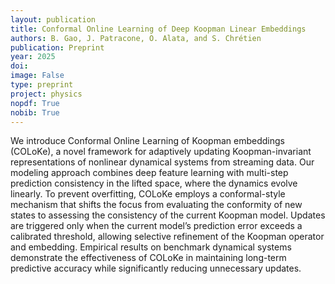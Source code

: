 ```yaml
---
layout: publication
title: Conformal Online Learning of Deep Koopman Linear Embeddings
authors: B. Gao, J. Patracone, O. Alata, and S. Chrétien
publication: Preprint
year: 2025
doi:
image: False
type: preprint
project: physics
nopdf: True
nobib: True
---
```



We introduce Conformal Online Learning of Koopman embeddings (COLoKe), a novel framework for adaptively updating Koopman-invariant representations of nonlinear dynamical systems from streaming data. Our modeling approach combines deep feature learning with multi-step prediction consistency in the lifted space, where the dynamics evolve linearly. To prevent overfitting, COLoKe employs a conformal-style mechanism that shifts the focus from evaluating the conformity of new states to assessing the consistency of the current Koopman model. Updates are triggered only when the current model’s prediction error exceeds a calibrated threshold, allowing selective refinement of the Koopman operator and embedding. Empirical results on benchmark dynamical systems demonstrate the effectiveness of COLoKe in maintaining long-term predictive accuracy while significantly reducing unnecessary updates.
